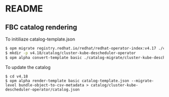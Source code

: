 # README

## FBC catalog rendering

To initiliaze catalog-template.json

```sh
$ opm migrate registry.redhat.io/redhat/redhat-operator-index:v4.17 ./catalog-migrate
$ mkdir -p v4.18/catalog/cluster-kube-descheduler-operator
$ opm alpha convert-template basic ./catalog-migrate/cluster-kube-descheduler-operator/catalog.json > v4.18/catalog-template.json
```

To update the catalog

```
$ cd v4.18
$ opm alpha render-template basic catalog-template.json --migrate-level bundle-object-to-csv-metadata > catalog/cluster-kube-descheduler-operator/catalog.json
```

